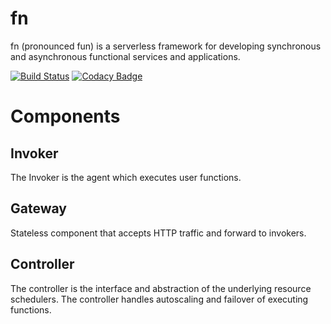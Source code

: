# fn
fn (pronounced fun) is a serverless framework for developing synchronous and asynchronous functional services and applications.

[![Build Status](https://travis-ci.org/andrewmccall/fn.svg?branch=master)](https://travis-ci.org/andrewmccall/fn) [![Codacy Badge](https://api.codacy.com/project/badge/Grade/c3996eb4ed3f405f990bc9d2a143532e)](https://www.codacy.com/app/andrew_31/fn?utm_source=github.com&amp;utm_medium=referral&amp;utm_content=andrewmccall/fn&amp;utm_campaign=Badge_Grade)

# Components

## Invoker

The Invoker is the agent which executes user functions. 

## Gateway

Stateless component that accepts HTTP traffic and forward to invokers.

## Controller

The controller is the interface and abstraction of the underlying resource schedulers. 
The controller handles autoscaling and failover of executing functions.

